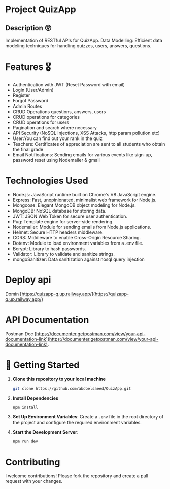 # Project QuizApp

## Description 😲
Implementation of RESTful APIs for QuizApp.
Data Modelling: Efficient data modeling techniques for handling quizzes, users, answers, questions.

# Features 🎖️
- Authentication with JWT (Reset Password with email)
- Login (User/Admin)
- Register
- Forgot Password
- Admin Routes
- CRUD Operations questions, answers, users
- CRUD operations for categories
- CRUD operations for users
- Pagination and search where necessary
- API Security (NoSQL Injections, XSS Attacks, http param pollution etc)
- User:You can find out your rank in the quiz
- Teachers: Certificates of appreciation are sent to all students who obtain the final grade  
- Email Notifications: Sending emails for various events like sign-up, password reset using Nodemailer  & gmail

# Technologies Used
- Node.js: JavaScript runtime built on Chrome's V8 JavaScript engine.
- Express: Fast, unopinionated, minimalist web framework for Node.js.
- Mongoose: Elegant MongoDB object modeling for Node.js.
- MongoDB: NoSQL database for storing data.
- JWT: JSON Web Token for secure user authentication.
- Pug: Template engine for server-side rendering.
- Nodemailer: Module for sending emails from Node.js applications.
- Helmet: Secure HTTP headers middleware.
- CORS: Middleware to enable Cross-Origin Resource Sharing.
- Dotenv: Module to load environment variables from a .env file.
- Bcrypt: Library to hash passwords.
- Validator: Library to validate and sanitize strings.
- mongoSanitizer: Data sanitization against nosql query injection

# Deploy api 
Domin [https://quizapp-q.up.railway.app/](https://quizapp-q.up.railway.app/)

# API Documentation 
Postman Doc [https://documenter.getpostman.com/view/your-api-documentation-link](https://documenter.getpostman.com/view/your-api-documentation-link).


# 🚀 Getting Started
1. **Clone this repository to your local machine**
    ```sh
    git clone https://github.com/abdoelsaeed/QuizApp.git
    ```

2. **Install Dependencies**
    ```sh
    npm install
    ```

3. **Set Up Environment Variables**:
    Create a `.env` file in the root directory of the project and configure the required environment variables.

4. **Start the Development Server**:
    ```sh
    npm run dev
    ```
# Contributing
I welcome contributions! Please fork the repository and create a pull request with your changes.


